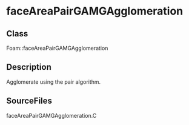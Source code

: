 # faceAreaPairGAMGAgglomeration 
## Class
Foam::faceAreaPairGAMGAgglomeration

## Description
Agglomerate using the pair algorithm.

## SourceFiles
faceAreaPairGAMGAgglomeration.C

